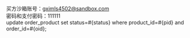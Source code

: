 买方沙箱账号：gximls4502@sandbox.com  
密码和支付密码：111111  
update order_product set status=#{status} where product_id=#{pid} and order_id=#{oid};